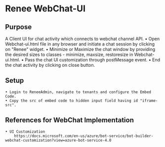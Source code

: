 ﻿# Renee WebChat-UI

## Purpose
A Client UI for chat activity which connects to webchat channel API.
	• Open Webchat-ui.html file in any browser and initiate a chat session by clicking on "Renee" widget. 
    • Minimize or Maximize the chat window by providing the desired sizes to classes - minimize, maxsize, restoresize in Webchat-ui.html.
    • Pass the chat UI customization through postMessage event.
    • End the chat activity by clicking on close button.


## Setup
    • Login to ReneeAdmin, navigate to tenants and configure the Embed Code. 
    • Copy the src of embed code to hidden input field having id "iframe-src".


##   References for WebChat Implementation
    • UI Customization
        https://docs.microsoft.com/en-us/azure/bot-service/bot-builder-webchat-customization?view=azure-bot-service-4.0